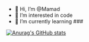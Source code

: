 - 👋 Hi, I’m @Mamad
- 👀 I’m interested in code
- 🌱 I’m currently learning ###


[![Anurag's GitHub stats](https://github-readme-stats.vercel.app/api?username=Mamadhub&show_icons=true&theme=dracula)](https://github.com/anuraghazra/github-readme-stats)<br/>


